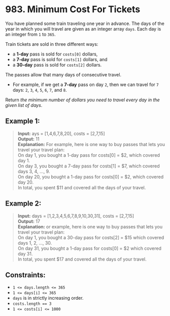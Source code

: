 # 983. Minimum Cost For Tickets

You have planned some train traveling one year in advance. 
The days of the year in which you will travel are given as an integer array `days`. 
Each day is an integer from `1` to `365`.

Train tickets are sold in three different ways:
* a **1-day** pass is sold for `costs[0]` dollars,
* a **7-day** pass is sold for `costs[1]` dollars, and
* a **30-day** pass is sold for `costs[2]` dollars.

The passes allow that many days of consecutive travel.
* For example, if we get a **7-day** pass on day `2`, then we can travel for `7` days: `2`, `3`, `4`, `5`, `6`, `7`, and `8`.

Return *the minimum number of dollars you need to travel every day in the given list of days*.

## Example 1:
> **Input:** ays = [1,4,6,7,8,20], costs = [2,7,15]  
> **Output:** 11   
> **Explanation:** For example, here is one way to buy passes that lets you travel your travel plan:  
> On day 1, you bought a 1-day pass for costs[0] = $2, which covered day 1.  
> On day 3, you bought a 7-day pass for costs[1] = $7, which covered days 3, 4, ..., 9.  
> On day 20, you bought a 1-day pass for costs[0] = $2, which covered day 20.  
> In total, you spent $11 and covered all the days of your travel.

## Example 2:
> **Input:** days = [1,2,3,4,5,6,7,8,9,10,30,31], costs = [2,7,15]   
> **Output:** 17  
> **Explanation:** or example, here is one way to buy passes that lets you travel your travel plan:  
> On day 1, you bought a 30-day pass for costs[2] = $15 which covered days 1, 2, ..., 30.  
> On day 31, you bought a 1-day pass for costs[0] = $2 which covered day 31.  
> In total, you spent $17 and covered all the days of your travel.

## Constraints:
* `1 <= days.length <= 365`
* `1 <= days[i] <= 365`
* `days` is in strictly increasing order.
* `costs.length == 3`
* `1 <= costs[i] <= 1000`
